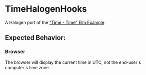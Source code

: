 # TimeHalogenHooks

A Halogen port of the ["Time - Time" Elm Example](https://elm-lang.org/examples).

## Expected Behavior:

### Browser

The browser will display the current time in UTC, not the end-user's computer's time zone.
